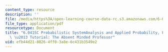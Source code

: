 ```yaml
---
content_type: resource
description: ''
file: /media/https%3A/open-learning-course-data-rc.s3.amazonaws.com/6-041sc-probabilistic-systems-analysis-and-applied-probability-fall-2013/efb44d2188264ff03a8e6c431b3549e2_MIT6_041SCF13_The_Absent_Minded_Professor_300k.pdf
file_type: application/pdf
resourcetype: Document
title: "6.041SC Probabilistic SystemAnalysis and Applied Probability, Fall 2013 Transcript\
  \ \u2013 Tutorial: The Absent Minded Professor"
uid: efb44d21-8826-4ff0-3a8e-6c431b3549e2
---
```

